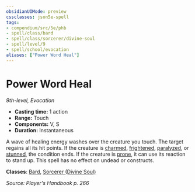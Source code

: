 ```yaml
---
obsidianUIMode: preview
cssclasses: json5e-spell
tags:
- compendium/src/5e/phb
- spell/class/bard
- spell/class/sorcerer/divine-soul
- spell/level/9
- spell/school/evocation
aliases: ["Power Word Heal"]
---
```

# Power Word Heal
*9th-level, Evocation*  

- **Casting time:** 1 action
- **Range:** Touch
- **Components:** V, S
- **Duration:** Instantaneous

A wave of healing energy washes over the creature you touch. The target regains all its hit points. If the creature is [charmed](/compendium/rules/conditions.md#charmed), [frightened](/compendium/rules/conditions.md#frightened), [paralyzed](/compendium/rules/conditions.md#paralyzed), or [stunned](/compendium/rules/conditions.md#stunned), the condition ends. If the creature is [prone](/compendium/rules/conditions.md#prone), it can use its reaction to stand up. This spell has no effect on undead or constructs.

**Classes**: [Bard](/compendium/classes/bard.md), [Sorcerer (Divine Soul)](/compendium/classes/sorcerer-divine-soul-xge.md)

*Source: Player's Handbook p. 266*